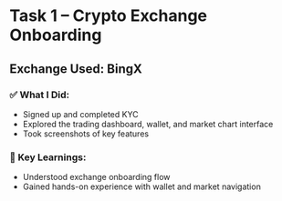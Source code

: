 # Task 1 – Crypto Exchange Onboarding

## Exchange Used: BingX

### ✅ What I Did:
- Signed up and completed KYC
- Explored the trading dashboard, wallet, and market chart interface
- Took screenshots of key features

### 🧠 Key Learnings:
- Understood exchange onboarding flow
- Gained hands-on experience with wallet and market navigation

